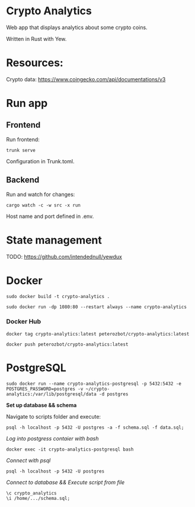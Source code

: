 # Crypto Analytics

Web app that displays analytics about some crypto coins.

Written in Rust with Yew.

# Resources:

Crypto data:
https://www.coingecko.com/api/documentations/v3

# Run app
## Frontend
Run frontend:
```
trunk serve
```
Configuration in Trunk.toml.
## Backend
Run and watch for changes:
```
cargo watch -c -w src -x run
```
Host name and port defined in .env.

# State management
TODO: https://github.com/intendednull/yewdux

# Docker
```
sudo docker build -t crypto-analytics .

sudo docker run -dp 1080:80 --restart always --name crypto-analytics
```

### Docker Hub
```
docker tag crypto-analytics:latest peterozbot/crypto-analytics:latest

docker push peterozbot/crypto-analytics:latest
```

# PostgreSQL

```
sudo docker run --name crypto-analytics-postgresql -p 5432:5432 -e POSTGRES_PASSWORD=postgres -v ~/crypto-analytics:/var/lib/postgresql/data -d postgres
```
**Set up database && schema**

Navigate to scripts folder and execute:
```
psql -h localhost -p 5432 -U postgres -a -f schema.sql -f data.sql;
```

*Log into postgress contaier with bash*
```
docker exec -it crypto-analytics-postgresql bash
```
*Connect with psql*
```
psql -h localhost -p 5432 -U postgres
```
*Connect to database && Execute script from file*
```
\c crypto_analytics
\i /home/.../schema.sql;
```


